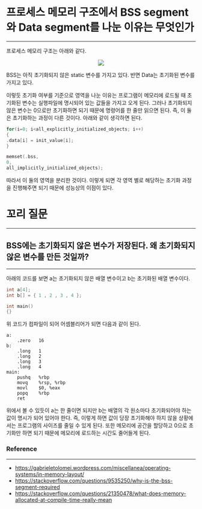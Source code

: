 # 프로세스 메모리 구조에서 BSS segment와 Data segment를 나눈 이유는 무엇인가

---

프로세스 메모리 구조는 아래와 같다.
<p align="center">
<img src="https://gabrieletolomei.files.wordpress.com/2013/10/program_in_memory2.png">
</p>
BSS는 아직 초기화되지 않은 static 변수를 가지고 있다.
반면 Data는 초기화된 변수를 가지고 있다.

이렇듯 초기화 여부를 기준으로 영역을 나눈 이유는 
프로그램이 메모리에 로드될 때 초기화된 변수는 실행파일에 명시되어 있는 값들을 가지고 오게 된다. 
그러나 초기화되지 않은 변수는 0으로만 초기화하면 되기 때문에 명령어를 한 줄만 읽으면 된다.
즉, 이 둘은 초기화하는 과정이 다른 것이다. 아래와 같이 생각하면 된다.
``` c
for(i=0; i<all_explicitly_initialized_objects; i++)
{
.data[i] = init_value[i];
}

memset(.bss,
0,
all_implicitly_initialized_objects);
```
따라서 이 둘의 영역을 분리한 것이다. 
이렇게 되면 각 영역 별로 해당하는 초기화 과정을 진행해주면 되기 때문에 성능상의 이점이 있다. 

# 꼬리 질문

--- 

## BSS에는 초기화되지 않은 변수가 저장된다. 왜 초기화되지 않은 변수를 만든 것일까?

---
아래의 코드를 보면 a는 초기화되지 않은 배열 변수이고 b는 초기화된 배열 변수이다.
``` c++
int a[4];
int b[] = { 1 , 2 , 3 , 4 };

int main()
{}
``` 
위 코드가 컴파일이 되어 어셈블리어가 되면 다음과 같이 된다.
``` assembly
a:
    .zero   16
b:
    .long   1
    .long   2
    .long   3
    .long   4
main:
    pushq   %rbp
    movq    %rsp, %rbp
    movl    $0, %eax
    popq    %rbp
    ret
```
위에서 볼 수 있듯이 a는 한 줄이면 되지만 b는 배열의 각 원소마다 초기화되어야 하는 값이 명시가 되어 있어야 한다.
즉, 이렇게 하면 값이 당장 초기화해야 하지 않을 상황에서는 프로그램의 사이즈를 줄일 수 있게 된다. 또한 메모리에 공간을 할당하고 0으로 초기화만 하면 되기 때문에 메모리에 로드하는 시간도 줄어들게 된다.
<br>
### Reference

---
- https://gabrieletolomei.wordpress.com/miscellanea/operating-systems/in-memory-layout/  
- https://stackoverflow.com/questions/9535250/why-is-the-bss-segment-required  
- https://stackoverflow.com/questions/21350478/what-does-memory-allocated-at-compile-time-really-mean
